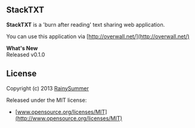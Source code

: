 ## StackTXT

**StackTXT** is a 'burn after reading' text sharing web application.    

You can use this application via [http://overwall.net/](http://overwall.net/)

**What's New**    
Released v0.1.0     

## License

Copyright (c) 2013 [RainySummer](https://twitter.com/RainySummer)

Released under the MIT license:

* [www.opensource.org/licenses/MIT](http://www.opensource.org/licenses/MIT)